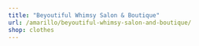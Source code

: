 ```yaml
---
title: "Beyoutiful Whimsy Salon & Boutique"
url: /amarillo/beyoutiful-whimsy-salon-and-boutique/
shop: clothes
---
```

